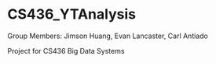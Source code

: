 # CS436_YTAnalysis

Group Members: Jimson Huang, Evan Lancaster, Carl Antiado

Project for CS436 Big Data Systems
